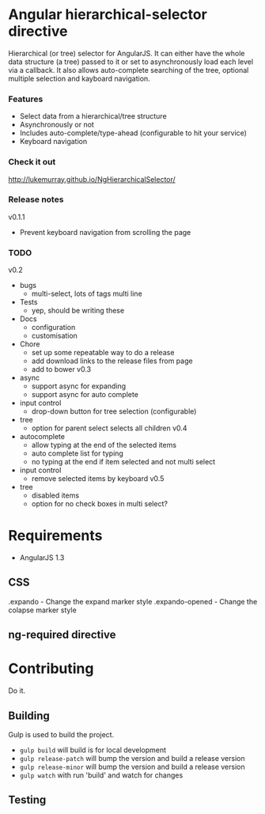 Angular hierarchical-selector directive
=======================================

Hierarchical (or tree) selector for AngularJS. It can either have the whole data structure (a tree) passed to it or set to asynchronously load each level via a callback. It also allows auto-complete searching of the tree, optional multiple selection and kayboard navigation.

### Features
- Select data from a hierarchical/tree structure
- Asynchronously or not
- Includes auto-complete/type-ahead (configurable to hit your service)
- Keyboard navigation

### Check it out
http://lukemurray.github.io/NgHierarchicalSelector/

### Release notes

v0.1.1
  - Prevent keyboard navigation from scrolling the page

### TODO
v0.2
- bugs
  - multi-select, lots of tags multi line
- Tests
  - yep, should be writing these
- Docs
  - configuration
  - customisation
- Chore
  - set up some repeatable way to do a release
  - add download links to the release files from page
  - add to bower
v0.3
- async
  - support async for expanding
  - support async for auto complete
- input control
  - drop-down button for tree selection (configurable)  
- tree
  - option for parent select selects all children
v0.4
- autocomplete
  - allow typing at the end of the selected items
  - auto complete list for typing
  - no typing at the end if item selected and not multi select
- input control
  - remove selected items by keyboard
v0.5
- tree
  - disabled items
  - option for no check boxes in multi select?

# Requirements
- AngularJS 1.3

## CSS
.expando - Change the expand marker style
.expando-opened - Change the colapse marker style

## ng-required directive

# Contributing
Do it.

## Building
Gulp is used to build the project.
- `gulp build` will build is for local development
- `gulp release-patch` will bump the version and build a release version
- `gulp release-minor` will bump the version and build a release version
- `gulp watch` with run 'build' and watch for changes

## Testing
